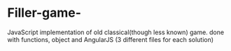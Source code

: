 # Filler-game-
JavaScript implementation of old classical(though less known) game. done with functions, object and AngularJS (3 different files for each solution)
